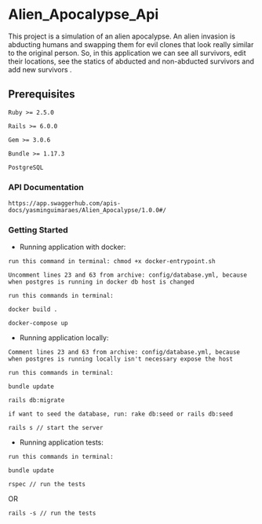 # Alien_Apocalypse_Api

This project is a simulation of an alien apocalypse. An alien invasion is abducting humans and swapping them for evil clones that look really similar to the original person. So, in this application we can see all survivors, edit their locations, see the statics of abducted and non-abducted survivors and add new survivors .

## Prerequisites

```
Ruby >= 2.5.0
```

```
Rails >= 6.0.0
```

```
Gem >= 3.0.6
```

```
Bundle >= 1.17.3
```

```
PostgreSQL
```

### API Documentation

```
https://app.swaggerhub.com/apis-docs/yasminguimaraes/Alien_Apocalypse/1.0.0#/
```

### Getting Started

- Running application with docker: 

```
run this command in terminal: chmod +x docker-entrypoint.sh 
```

```
Uncomment lines 23 and 63 from archive: config/database.yml, because
when postgres is running in docker db host is changed
```

```
run this commands in terminal:
```

```
docker build .
```

```
docker-compose up
```

- Running application locally: 

```
Comment lines 23 and 63 from archive: config/database.yml, because
when postgres is running locally isn't necessary expose the host
```

```
run this commands in terminal:
```

```
bundle update
```

```
rails db:migrate
```

```
if want to seed the database, run: rake db:seed or rails db:seed
```

```
rails s // start the server
```

- Running application tests: 

```
run this commands in terminal:
```

```
bundle update
```

```
rspec // run the tests
```

OR

```
rails -s // run the tests
```


